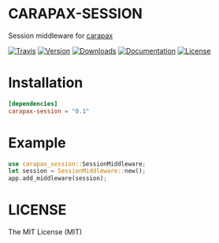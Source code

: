# CARAPAX-SESSION

Session middleware for [carapax](https://github.com/tg-rs/carapax)

[![Travis](https://img.shields.io/travis/tg-rs/carapax-session.svg?style=flat-square)](https://travis-ci.org/tg-rs/carapax-session)
[![Version](https://img.shields.io/crates/v/carapax-session.svg?style=flat-square)](https://crates.io/crates/carapax-session)
[![Downloads](https://img.shields.io/crates/d/carapax-session.svg?style=flat-square)](https://crates.io/crates/carapax-session)
[![Documentation](https://img.shields.io/badge/docs-API-brightgreen.svg?style=flat-square)](https://docs.rs/carapax-session/)
[![License](https://img.shields.io/crates/l/carapax-session.svg?style=flat-square)](./LICENSE)

# Installation

```toml
[dependencies]
carapax-session = "0.1"
```

# Example

```rust
use carapax_session::SessionMiddleware;
let session = SessionMiddleware::new();
app.add_middleware(session);
```

# LICENSE

The MIT License (MIT)

